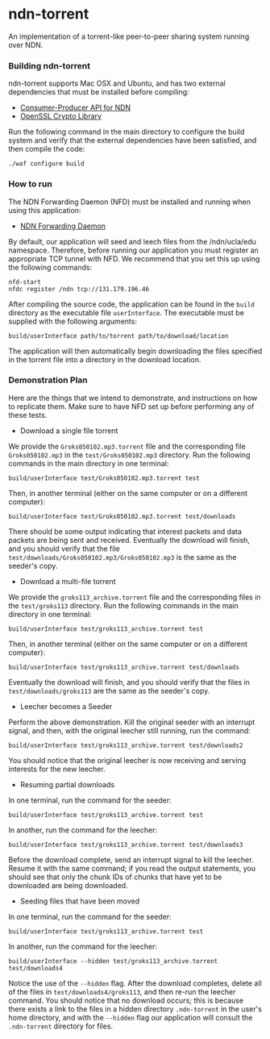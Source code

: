# ndn-torrent
An implementation of a torrent-like peer-to-peer sharing system running over NDN.

### Building ndn-torrent

ndn-torrent supports Mac OSX and Ubuntu, and has two external dependencies that must be installed before compiling:

* [Consumer-Producer API for NDN](https://github.com/iliamo/Consumer-Producer-API)
* [OpenSSL Crypto Library](https://www.openssl.org/source/)

Run the following command in the main directory to configure the build system and verify that the external dependencies have been satisfied, and then compile the code:

```
./waf configure build
```

### How to run

The NDN Forwarding Daemon (NFD) must be installed and running when using this application:

* [NDN Forwarding Daemon](http://named-data.net/doc/NFD/current/INSTALL.html)

By default, our application will seed and leech files from the /ndn/ucla/edu namespace. Therefore, before running our application you must register an appropriate TCP tunnel with NFD. We recommend that you set this up using the following commands:

```
nfd-start
nfdc register /ndn tcp://131.179.196.46
```

After compiling the source code, the application can be found in the `build` directory as the executable file `userInterface`. The executable must be supplied with the following arguments:

```
build/userInterface path/to/torrent path/to/download/location
```

The application will then automatically begin downloading the files specified in the torrent file into a directory in the download location.

### Demonstration Plan

Here are the things that we intend to demonstrate, and instructions on how to replicate them. Make sure to have NFD set up before performing any of these tests.

* Download a single file torrent

We provide the `Groks050102.mp3.torrent` file and the corresponding file `Groks050102.mp3` in the `test/Groks050102.mp3` directory. Run the following commands in the main directory in one terminal:

```
build/userInterface test/Groks050102.mp3.torrent test
```

Then, in another terminal (either on the same computer or on a different computer):

```
build/userInterface test/Groks050102.mp3.torrent test/downloads
```

There should be some output indicating that interest packets and data packets are being sent and received. Eventually the download will finish, and you should verify that the file `test/downloads/Groks050102.mp3/Groks050102.mp3` is the same as the seeder's copy.

* Download a multi-file torrent

We provide the `groks113_archive.torrent` file and the corresponding files in the `test/groks113` directory. Run the following commands in the main directory in one terminal:

```
build/userInterface test/groks113_archive.torrent test
```

Then, in another terminal (either on the same computer or on a different computer):

```
build/userInterface test/groks113_archive.torrent test/downloads
```

Eventually the download will finish, and you should verify that the files in `test/downloads/groks113` are the same as the seeder's copy.

* Leecher becomes a Seeder

Perform the above demonstration. Kill the original seeder with an interrupt signal, and then, with the original leecher still running, run the command:

```
build/userInterface test/groks113_archive.torrent test/downloads2
```

You should notice that the original leecher is now receiving and serving interests for the new leecher.

* Resuming partial downloads

In one terminal, run the command for the seeder:

```
build/userInterface test/groks113_archive.torrent test
```

In another, run the command for the leecher:

```
build/userInterface test/groks113_archive.torrent test/downloads3
```

Before the download complete, send an interrupt signal to kill the leecher. Resume it with the same command; if you read the output statements, you should see that only the chunk IDs of chunks that have yet to be downloaded are being downloaded.

* Seeding files that have been moved

In one terminal, run the command for the seeder:

```
build/userInterface test/groks113_archive.torrent test
```

In another, run the command for the leecher:

```
build/userInterface --hidden test/groks113_archive.torrent test/downloads4
```

Notice the use of the `--hidden` flag. After the download completes, delete all of the files in `test/downloads4/groks113`, and then re-run the leecher command. You should notice that no download occurs; this is because there exists a link to the files in a hidden directory `.ndn-torrent` in the user's home directory, and with the `--hidden` flag our application will consult the `.ndn-torrent` directory for files.